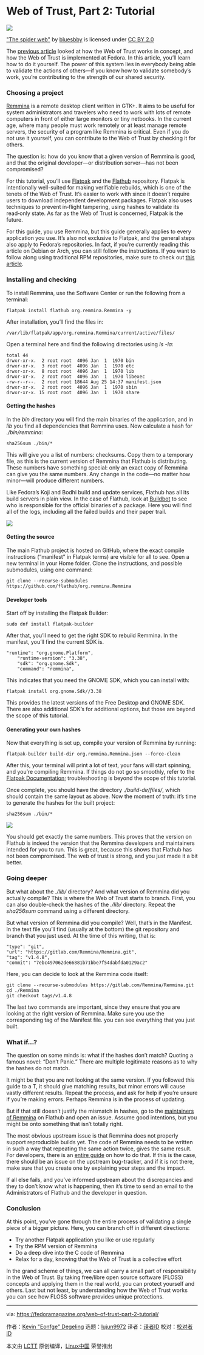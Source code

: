 [#]: collector: (lujun9972)
[#]: translator: ( )
[#]: reviewer: ( )
[#]: publisher: ( )
[#]: url: ( )
[#]: subject: (Web of Trust, Part 2: Tutorial)
[#]: via: (https://fedoramagazine.org/web-of-trust-part-2-tutorial/)
[#]: author: (Kevin "Eonfge" Degeling https://fedoramagazine.org/author/eonfge/)

Web of Trust, Part 2: Tutorial
======

![][1]

["The spider web"][2] by [bluesbby][3] is licensed under [CC BY 2.0][4][][4]

The [previous article][5] looked at how the Web of Trust works in concept, and how the Web of Trust is implemented at Fedora. In this article, you’ll learn how to do it yourself. The power of this system lies in everybody being able to validate the actions of others—if you know how to validate somebody’s work, you’re contributing to the strength of our shared security.

### Choosing a project

[Remmina][6] is a remote desktop client written in GTK+. It aims to be useful for system administrators and travelers who need to work with lots of remote computers in front of either large monitors or tiny netbooks. In the current age, where many people must work remotely or at least manage remote servers, the security of a program like Remmina is critical. Even if you do not use it yourself, you can contribute to the Web of Trust by checking it for others.

The question is: how do you know that a given version of Remmina is good, and that the original developer—or distribution server—has not been compromised?

For this tutorial, you’ll use [Flatpak][7] and the [Flathub][8] repository. Flatpak is intentionally well-suited for making verifiable rebuilds, which is one of the tenets of the Web of Trust. It’s easier to work with since it doesn’t require users to download independent development packages. Flatpak also uses techniques to prevent in‑flight tampering, using hashes to validate its read‑only state. As far as the Web of Trust is concerned, Flatpak is the future.

For this guide, you use Remmina, but this guide generally applies to every application you use. It’s also not exclusive to Flatpak, and the general steps also apply to Fedora’s repositories. In fact, if you’re currently reading this article on Debian or Arch, you can still follow the instructions. If you want to follow along using traditional RPM repositories, make sure to check out [this article][9].

### Installing and checking

To install Remmina, use the Software Center or run the following from a terminal:

```
flatpak install flathub org.remmina.Remmina -y
```

After installation, you’ll find the files in:

```
/var/lib/flatpak/app/org.remmina.Remmina/current/active/files/
```

Open a terminal here and find the following directories using _ls -la_:

```
total 44
drwxr-xr-x.  2 root root  4096 Jan  1  1970 bin
drwxr-xr-x.  3 root root  4096 Jan  1  1970 etc
drwxr-xr-x.  8 root root  4096 Jan  1  1970 lib
drwxr-xr-x.  2 root root  4096 Jan  1  1970 libexec
-rw-r--r--.  2 root root 18644 Aug 25 14:37 manifest.json
drwxr-xr-x.  2 root root  4096 Jan  1  1970 sbin
drwxr-xr-x. 15 root root  4096 Jan  1  1970 share
```

#### Getting the hashes

In the _bin_ directory you will find the main binaries of the application, and in _lib_ you find all dependencies that Remmina uses. Now calculate a hash for _./bin/remmina_:

```
sha256sum ./bin/*
```

This will give you a list of numbers: checksums. Copy them to a temporary file, as this is the current version of Remmina that Flathub is distributing. These numbers have something special: only an exact copy of Remmina can give you the same numbers. Any change in the code—no matter how minor—will produce different numbers.

Like Fedora’s Koji and Bodhi build and update services, Flathub has all its build servers in plain view. In the case of Flathub, look at [Buildbot][10] to see who is responsible for the official binaries of a package. Here you will find all of the logs, including all the failed builds and their paper trail.

![][11]

#### Getting the source

The main Flathub project is hosted on GitHub, where the exact compile instructions (“manifest” in Flatpak terms) are visible for all to see. Open a new terminal in your Home folder. Clone the instructions, and possible submodules, using one command:

```
git clone --recurse-submodules https://github.com/flathub/org.remmina.Remmina
```

#### Developer tools

Start off by installing the Flatpak Builder:

```
sudo dnf install flatpak-builder
```

After that, you’ll need to get the right SDK to rebuild Remmina. In the manifest, you’ll find the current SDK is.

```
"runtime": "org.gnome.Platform",
    "runtime-version": "3.38",
    "sdk": "org.gnome.Sdk",
    "command": "remmina",
```

This indicates that you need the GNOME SDK, which you can install with:

```
flatpak install org.gnome.Sdk//3.38
```

This provides the latest versions of the Free Desktop and GNOME SDK. There are also additional SDK’s for additional options, but those are beyond the scope of this tutorial.

#### Generating your **own hashes**

Now that everything is set up, compile your version of Remmina by running:

```
flatpak-builder build-dir org.remmina.Remmina.json --force-clean
```

After this, your terminal will print a lot of text, your fans will start spinning, and you’re compiling Remmina. If things do not go so smoothly, refer to the [Flatpak Documentation][12]; troubleshooting is beyond the scope of this tutorial.

Once complete, you should have the directory ._/build-dir/files/_, which should contain the same layout as above. Now the moment of truth: it’s time to generate the hashes for the built project:

```
sha256sum ./bin/*
```

![][13]

You should get exactly the same numbers. This proves that the version on Flathub is indeed the version that the Remmina developers and maintainers intended for you to run. This is great, because this shows that Flathub has not been compromised. The web of trust is strong, and you just made it a bit better.

### Going deeper

But what about the _./lib/_ directory? And what version of Remmina did you actually compile? This is where the Web of Trust starts to branch. First, you can also double-check the hashes of the _./lib/_ directory. Repeat the _sha256sum_ command using a different directory.

But what version of Remmina did you compile? Well, that’s in the Manifest. In the text file you’ll find (usually at the bottom) the git repository and branch that you just used. At the time of this writing, that is:

```
"type": "git",
"url": "https://gitlab.com/Remmina/Remmina.git",
"tag": "v1.4.8",
"commit": "7ebc497062de66881b71bbe7f54dabfda0129ac2"
```

Here, you can decide to look at the Remmina code itself:

```
git clone --recurse-submodules https://gitlab.com/Remmina/Remmina.git
cd ./Remmina
git checkout tags/v1.4.8
```

The last two commands are important, since they ensure that you are looking at the right version of Remmina. Make sure you use the corresponding tag of the Manifest file. you can see everything that you just built.

### What if…?

The question on some minds is: what if the hashes don’t match? Quoting a famous novel: “Don’t Panic.” There are multiple legitimate reasons as to why the hashes do not match.

It might be that you are not looking at the same version. If you followed this guide to a T, it should give matching results, but minor errors will cause vastly different results. Repeat the process, and ask for help if you’re unsure if you’re making errors. Perhaps Remmina is in the process of updating.

But if that still doesn’t justify the mismatch in hashes, go to the [maintainers of Remmina][14] on Flathub and open an issue. Assume good intentions, but you might be onto something that isn’t totally right.

The most obvious upstream issue is that Remmina does not properly support reproducible builds yet. The code of Remmina needs to be written in such a way that repeating the same action twice, gives the same result. For developers, there is an [entire guide][15] on how to do that. If this is the case, there should be an issue on the upstream bug-tracker, and if it is not there, make sure that you create one by explaining your steps and the impact.

If all else fails, and you’ve informed upstream about the discrepancies and they to don’t know what is happening, then it’s time to send an email to the Administrators of Flathub and the developer in question.

### Conclusion

At this point, you’ve gone through the entire process of validating a single piece of a bigger picture. Here, you can branch off in different directions:

  * Try another Flatpak application you like or use regularly
  * Try the RPM version of Remmina
  * Do a deep dive into the C code of Remmina
  * Relax for a day, knowing that the Web of Trust is a collective effort



In the grand scheme of things, we can all carry a small part of responsibility in the Web of Trust. By taking free/libre open source software (FLOSS) concepts and applying them in the real world, you can protect yourself and others. Last but not least, by understanding how the Web of Trust works you can see how FLOSS software provides unique protections.

--------------------------------------------------------------------------------

via: https://fedoramagazine.org/web-of-trust-part-2-tutorial/

作者：[Kevin "Eonfge" Degeling][a]
选题：[lujun9972][b]
译者：[译者ID](https://github.com/译者ID)
校对：[校对者ID](https://github.com/校对者ID)

本文由 [LCTT](https://github.com/LCTT/TranslateProject) 原创编译，[Linux中国](https://linux.cn/) 荣誉推出

[a]: https://fedoramagazine.org/author/eonfge/
[b]: https://github.com/lujun9972
[1]: https://fedoramagazine.org/wp-content/uploads/2020/09/weboftrust2-816x345.jpg
[2]: https://www.flickr.com/photos/17367470@N05/21329974875
[3]: https://www.flickr.com/photos/17367470@N05
[4]: https://creativecommons.org/licenses/by/2.0/?ref=ccsearch&atype=html
[5]: https://fedoramagazine.org/web-of-trust-part-1-concept/
[6]: https://remmina.org/
[7]: https://flatpak.org/
[8]: https://flathub.org/home
[9]: https://fedoramagazine.org/how-rpm-packages-are-made-the-source-rpm/
[10]: https://flathub.org/builds/#/
[11]: https://fedoramagazine.org/wp-content/uploads/2020/09/Screenshot_2020-09-24-Flathub-builds-1024x434.png
[12]: https://docs.flatpak.org/en/latest/building.html
[13]: https://fedoramagazine.org/wp-content/uploads/2020/09/Screenshot-from-2020-09-22-21-49-47.png
[14]: https://github.com/flathub/org.remmina.Remmina
[15]: https://reproducible-builds.org/
